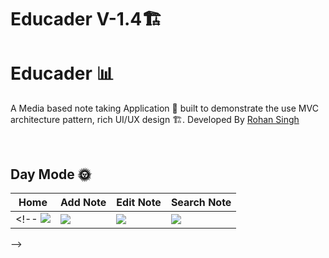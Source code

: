# Educader V-1.4🏗

# Educader 📊
A Media based note taking Application 📱 built to demonstrate the use MVC architecture pattern, rich UI/UX design 🏗. Developed By [Rohan Singh](https://github.com/tagrohan)

<br />

 <!--  ***Try latest Expenso app apk from below 👇*** 

 [![Expenso](https://img.shields.io/badge/Expenso-APK-black.svg?style=for-the-badge&logo=android)](https://github.com/Spikeysanju/Expenso/releases/download/v1.0.0-alpha01/Expenso.apk)

 <br /> -->

## Day Mode 🌞
Home | Add Note | Edit Note | Search Note 
--- | --- | --- |---
<!-- ![](https://github.com/tagrohan/KeepNote-offline-v-1/blob/master/images/1.png) | ![](https://github.com/tagrohan/KeepNote-offline-v-1/blob/master/images/2.png) | ![](https://github.com/tagrohan/KeepNote-offline-v-1/blob/master/images/3.png) |![](https://github.com/tagrohan/KeepNote-offline-v-1/blob/master/images/5.png) 
 -->
<br />
